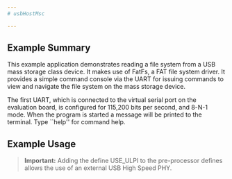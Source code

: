 ```yaml
---
# usbHostMsc

---
```


## Example Summary

 This example application demonstrates reading a file system from a USB mass
 storage class device.  It makes use of FatFs, a FAT file system driver.  It
 provides a simple command console via the UART for issuing commands to view
 and navigate the file system on the mass storage device.

 The first UART, which is connected to the virtual serial port
 on the evaluation board, is configured for 115,200 bits per second, and
 8-N-1 mode.  When the program is started a message will be printed to the
 terminal.  Type ``help'' for command help.

## Example Usage

>__Important:__ Adding the define USE_ULPI to the pre-processor defines allows the use of an external USB High Speed PHY.
